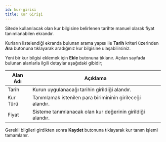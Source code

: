 ```yaml
---
id: kur-girisi
title: Kur Girişi
---
```


Sitede kullanılacak olan kur bilgisine belirlenen tarihte manuel olarak fiyat tanımlanabilen ekrandır.

Kurların listelendiği ekranda bulunan arama yapısı ile **Tarih** kriteri üzerinden **Ara** butonuna tıklayarak aradığınız kur bilgisine ulaşabilirsiniz.

Yeni bir kur bilgisi eklemek için **Ekle** butonuna tıklanır. Açılan sayfada bulunan alanlarla ilgili detaylar aşağıdaki gibidir;

|Alan Adı|Açıklama|
|--|--|
|Tarih|Kurun uygulanacağı tarihin girildiği alandır.|
|Kur Türü|Tanımlamak istenilen para birimininin girileceği alandır.|
|Fiyat|Sisteme tanımlanacak olan kur değerinin girildiği alandır.|

Gerekli bilgileri girdikten sonra **Kaydet** butonuna tıklayarak kur tanım işlemi tamamlanır.